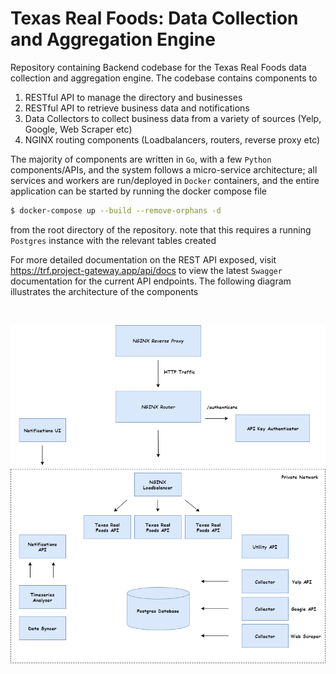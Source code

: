 # Texas Real Foods: Data Collection and Aggregation Engine

Repository containing Backend codebase for the Texas Real Foods data collection and aggregation
engine. The codebase contains components to

1. RESTful API to manage the directory and businesses
2. RESTful API to retrieve business data and notifications
3. Data Collectors to collect business data from a variety of sources (Yelp, Google, Web Scraper etc)
4. NGINX routing components (Loadbalancers, routers, reverse proxy etc)

The majority of components are written in `Go`, with a few `Python` components/APIs, and the system follows
a micro-service architecture; all services and workers are run/deployed in `Docker` containers, and the entire
application can be started by running the docker compose file

```bash
$ docker-compose up --build --remove-orphans -d
```

from the root directory of the repository. note that this requires a running `Postgres` instance with
the relevant tables created

For more detailed documentation on the REST API exposed, visit https://trf.project-gateway.app/api/docs
to view the latest `Swagger` documentation for the current API endpoints. The following diagram illustrates
the architecture of the components

<br>

![Alt text](docs/architecture.png?raw=true "Title")